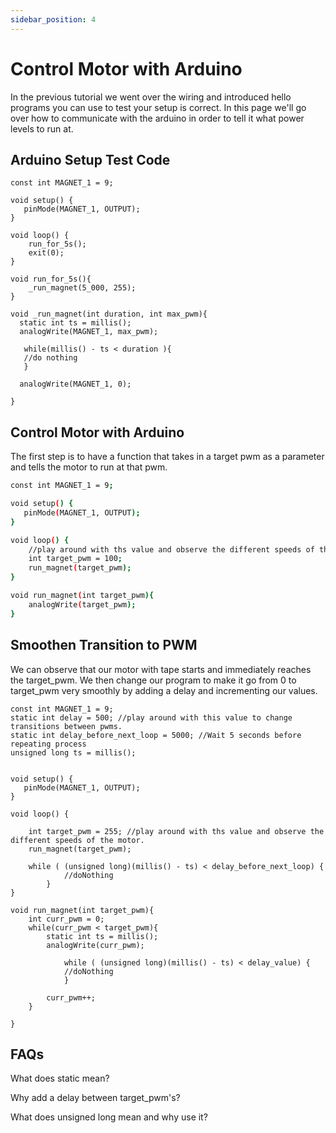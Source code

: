 ```yaml
---
sidebar_position: 4
---
```

# Control Motor with Arduino

In the previous tutorial we went over the wiring and introduced hello programs you can use to test your setup is correct. In this page we'll go over how to communicate with the arduino in order to tell it what power levels to run at.

## Arduino Setup Test Code

```
const int MAGNET_1 = 9;

void setup() {
   pinMode(MAGNET_1, OUTPUT);
}

void loop() {
	run_for_5s();
 	exit(0);
}

void run_for_5s(){
	_run_magnet(5_000, 255);
}

void _run_magnet(int duration, int max_pwm){
  static int ts = millis();
  analogWrite(MAGNET_1, max_pwm);
  
   while(millis() - ts < duration ){
   //do nothing 
   }

  analogWrite(MAGNET_1, 0);

}
```

## Control Motor with Arduino

The first step is to have a function that takes in a target pwm as a parameter and tells the motor to run at that pwm.

```bash
const int MAGNET_1 = 9;

void setup() {
   pinMode(MAGNET_1, OUTPUT);
}

void loop() {
	//play around with ths value and observe the different speeds of the motor. 
	int target_pwm = 100;
	run_magnet(target_pwm);
}

void run_magnet(int target_pwm){
	analogWrite(target_pwm);
}

```

## Smoothen Transition to PWM

We can  observe that our motor with tape starts and immediately reaches the target_pwm. We then change our program to make it go from 0 to target_pwm very smoothly by adding a delay and incrementing our values.

```
const int MAGNET_1 = 9;
static int delay = 500; //play around with this value to change transitions between pwms. 
static int delay_before_next_loop = 5000; //Wait 5 seconds before repeating process
unsigned long ts = millis();


void setup() {
   pinMode(MAGNET_1, OUTPUT);
}

void loop() {

	int target_pwm = 255; //play around with ths value and observe the different speeds of the motor. 
	run_magnet(target_pwm);

	while ( (unsigned long)(millis() - ts) < delay_before_next_loop) {
			//doNothing
        }
}

void run_magnet(int target_pwm){
	int curr_pwm = 0;
	while(curr_pwm < target_pwm){
		static int ts = millis();
		analogWrite(curr_pwm);

        	while ( (unsigned long)(millis() - ts) < delay_value) {
			//doNothing
        	}

		curr_pwm++; 
	}

}

```

## FAQs

What does static mean?

Why add a delay between target_pwm's?

What does unsigned long mean and why use it?
